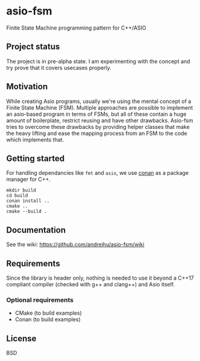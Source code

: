 # asio-fsm
Finite State Machine programming pattern for C++/ASIO

## Project status
The project is in pre-alpha state. I am experimenting with the concept and try prove that it covers usecases properly.

## Motivation
While creating Asio programs, usually we're using the mental concept of a Finite State Machine (FSM). Multiple approaches are possible to implement an asio-based program in terms of FSMs, but all of these contain a huge amount of boilerplate, restrict reusing and have other drawbacks. Asio-fsm tries to overcome these drawbacks by providing helper classes that make the heavy lifting and ease the mapping process from an FSM to the code which implements that.

## Getting started
For handling dependancies like `fmt` and `asio`, we use [conan](https://conan.io) as a package manager for C++.

```
mkdir build
cd build
conan install ..
cmake ..
cmake --build .
```

## Documentation
See the wiki: https://github.com/andreihu/asio-fsm/wiki

## Requirements
Since the library is header only, nothing is needed to use it beyond a C++17 compliant compiler (checked with g++ and clang++) and Asio itself.

### Optional requirements
- CMake (to build examples)
- Conan (to build examples)

  
## License
BSD
